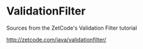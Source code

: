 # ValidationFilter
Sources from the ZetCode's Validation Filter tutorial

http://zetcode.com/java/validationfilter/
